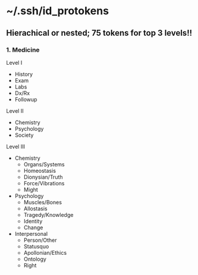 # ~/.ssh/id_protokens

## Hierachical or nested; 75 tokens for top 3 levels!!

### 1. Medicine

Level I
- History
- Exam
- Labs
- Dx/Rx
- Followup

Level II
- Chemistry
- Psychology
- Society

Level III
- Chemistry
  - Organs/Systems
  - Homeostasis
  - Dionysian/Truth
  - Force/Vibrations
  - Might
- Psychology
  - Muscles/Bones
  - Allostasis
  - Tragedy/Knowledge
  - Identity
  - Change
- Interpersonal
  - Person/Other
  - Statusquo
  - Apollonian/Ethics
  - Ontology
  - Right

